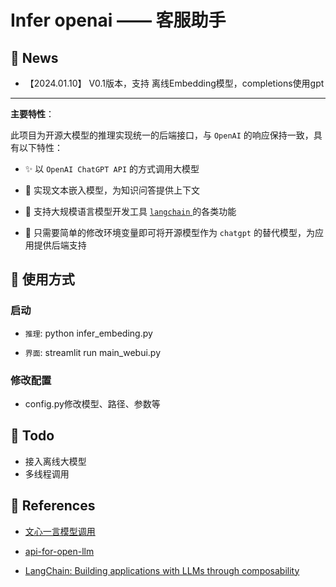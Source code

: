 # Infer openai —— 客服助手


## 📢 News

+ 【2024.01.10】 V0.1版本，支持 离线Embedding模型，completions使用gpt


---

**主要特性**：

此项目为开源大模型的推理实现统一的后端接口，与 `OpenAI` 的响应保持一致，具有以下特性：

+ ✨ 以 `OpenAI ChatGPT API` 的方式调用大模型


+ 📖 实现文本嵌入模型，为知识问答提供上下文


+ 🦜️ 支持大规模语言模型开发工具 [`langchain` ](https://github.com/hwchase17/langchain) 的各类功能
 

+ 🙌 只需要简单的修改环境变量即可将开源模型作为 `chatgpt` 的替代模型，为应用提供后端支持



## 🤖 使用方式

### 启动

+ `推理`: python infer_embeding.py

+ `界面`: streamlit run main_webui.py

### 修改配置

+ config.py修改模型、路径、参数等






## 🐼 Todo
+ 接入离线大模型
+ 多线程调用


## 🚧 References

+ [文心一言模型调用](https://cloud.baidu.com/doc/WENXINWORKSHOP/s/Nlks5zkzu)

+ [api-for-open-llm](https://github.com/xusenlinzy/api-for-open-llm)

+ [LangChain: Building applications with LLMs through composability](https://github.com/hwchase17/langchain)
